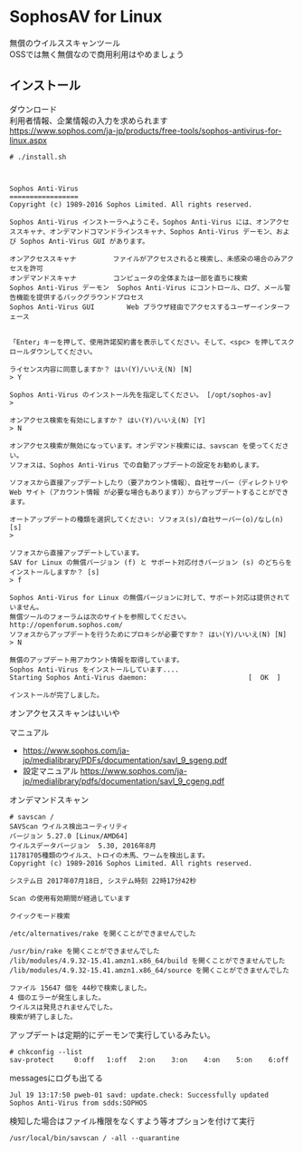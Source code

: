 # SophosAV for Linux
無償のウイルススキャンツール  
OSSでは無く無償なので商用利用はやめましょう  

## インストール
ダウンロード  
利用者情報、企業情報の入力を求められます  
https://www.sophos.com/ja-jp/products/free-tools/sophos-antivirus-for-linux.aspx  

```
# ./install.sh



Sophos Anti-Virus
=================
Copyright (c) 1989-2016 Sophos Limited. All rights reserved.

Sophos Anti-Virus インストーラへようこそ。Sophos Anti-Virus には、オンアクセススキャナ、オンデマンドコマンドラインスキャナ、Sophos Anti-Virus デーモン、および Sophos Anti-Virus GUI があります。

オンアクセススキャナ         ファイルがアクセスされると検索し、未感染の場合のみアクセスを許可
オンデマンドスキャナ         コンピュータの全体または一部を直ちに検索
Sophos Anti-Virus デーモン  Sophos Anti-Virus にコントロール、ログ、メール警告機能を提供するバックグラウンドプロセス
Sophos Anti-Virus GUI        Web ブラウザ経由でアクセスするユーザーインターフェース


「Enter」キーを押して、使用許諾契約書を表示してください。そして、<spc> を押してスクロールダウンしてください。

ライセンス内容に同意しますか？ はい(Y)/いいえ(N) [N]
> Y

Sophos Anti-Virus のインストール先を指定してください。 [/opt/sophos-av]
>

オンアクセス検索を有効にしますか？ はい(Y)/いいえ(N) [Y]
> N

オンアクセス検索が無効になっています。オンデマンド検索には、savscan を使ってください。
ソフォスは、Sophos Anti-Virus での自動アップデートの設定をお勧めします。

ソフォスから直接アップデートしたり（要アカウント情報）、自社サーバー（ディレクトリや Web サイト（アカウント情報 が必要な場合もあります））からアップデートすることができます。

オートアップデートの種類を選択してください: ソフォス(s)/自社サーバー(o)/なし(n) [s]
>

ソフォスから直接アップデートしています。
SAV for Linux の無償バージョン (f) と サポート対応付きバージョン (s) のどちらをインストールしますか？ [s]
> f

Sophos Anti-Virus for Linux の無償バージョンに対して、サポート対応は提供されていません。
無償ツールのフォーラムは次のサイトを参照してください。http://openforum.sophos.com/
ソフォスからアップデートを行うためにプロキシが必要ですか？ はい(Y)/いいえ(N) [N]
> N

無償のアップデート用アカウント情報を取得しています。
Sophos Anti-Virus をインストールしています....
Starting Sophos Anti-Virus daemon:                         [  OK  ]

インストールが完了しました。

```

オンアクセススキャンはいいや  

マニュアル  

* https://www.sophos.com/ja-jp/medialibrary/PDFs/documentation/savl_9_sgeng.pdf
* 設定マニュアル https://www.sophos.com/ja-jp/medialibrary/pdfs/documentation/savl_9_cgeng.pdf

オンデマンドスキャン

```
# savscan /
SAVScan ウイルス検出ユーティリティ
バージョン 5.27.0 [Linux/AMD64]
ウイルスデータバージョン  5.30, 2016年8月
11781705種類のウイルス、トロイの木馬、ワームを検出します。
Copyright (c) 1989-2016 Sophos Limited. All rights reserved.

システム日 2017年07月18日, システム時刻 22時17分42秒

Scan の使用有効期間が経過しています

クイックモード検索

/etc/alternatives/rake を開くことができませんでした

/usr/bin/rake を開くことができませんでした
/lib/modules/4.9.32-15.41.amzn1.x86_64/build を開くことができませんでした
/lib/modules/4.9.32-15.41.amzn1.x86_64/source を開くことができませんでした

ファイル 15647 個を 44秒で検索しました。
4 個のエラーが発生しました。
ウイルスは発見されませんでした。
検索が終了しました。
```

アップデートは定期的にデーモンで実行しているみたい。

```
# chkconfig --list
sav-protect     0:off   1:off   2:on    3:on    4:on    5:on    6:off
```

messagesにログも出てる

```
Jul 19 13:17:50 pweb-01 savd: update.check: Successfully updated Sophos Anti-Virus from sdds:SOPHOS
```

検知した場合はファイル権限をなくすよう等オプションを付けて実行  

```
/usr/local/bin/savscan / -all --quarantine
```
